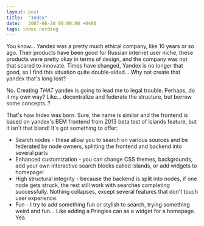 ```yaml
---
layout: post
title:  "Index"
date:   2007-06-20 00:00:00 +0400
tags: index nerding
---
```


You know... Yandex was a pretty much ethical company, like 10 years or so ago. Their products have been good for Russian internet user niche, these products were pretty okay in terms of design, and the company was not that scared to innovate.
Times have changed, Yandex is no longer that good, so I find this situation quite double-sided... Why not create that yandex that's long lost?

No. Creating *THAT* yandex is going to lead me to legal trouble. Perhaps, do it my own way? Like... decentralize and federate the structure, but borrow some concepts..?

That's how Index was born. Sure, the name is similar and the frontend is based on yandex's BEM frontend from 2013 beta test of Islands feature, but it isn't that bland! It's got something to offer:

- Search nodes - these allow you to search on various sources and be federated by node owners, splitting the frontend and backend into several parts
- Enhanced customization - you can change CSS themes, backgrounds, add your own interactive search blocks called Islands, or add widgets to homepage!
- High structural integrity - because the backend is split into nodes, if one node gets struck, the rest still work with searches completing successfully. Nothing collapses, except several features that don't touch user experience.
- Fun - I try to add something fun or stylish to search, trying something weird and fun... Like adding a Pringles can as a widget for a homepage. Yea.